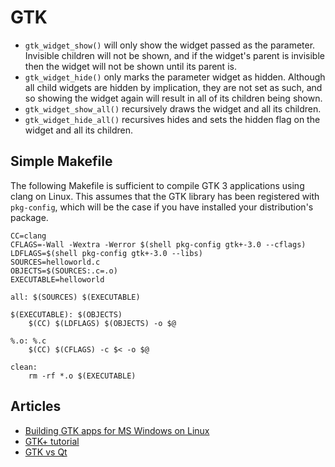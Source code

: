 # GTK

 * `gtk_widget_show()` will only show the widget passed as the parameter.
 Invisible children will not be shown, and if the widget's parent is invisible
 then the widget will not be shown until its parent is.
 * `gtk_widget_hide()` only marks the parameter widget as hidden. Although all
 child widgets are hidden by implication, they are not set as such, and so
 showing the widget again will result in all of its children being shown.
 * `gtk_widget_show_all()` recursively draws the widget and all its children.
 * `gtk_widget_hide_all()` recursives hides and sets the hidden flag on the
 widget and all its children.

## Simple Makefile

The following Makefile is sufficient to compile GTK 3 applications using clang
on Linux. This assumes that the GTK library has been registered with `pkg-config`,
which will be the case if you have installed your distribution's package.

```
CC=clang
CFLAGS=-Wall -Wextra -Werror $(shell pkg-config gtk+-3.0 --cflags)
LDFLAGS=$(shell pkg-config gtk+-3.0 --libs)
SOURCES=helloworld.c
OBJECTS=$(SOURCES:.c=.o)
EXECUTABLE=helloworld

all: $(SOURCES) $(EXECUTABLE)

$(EXECUTABLE): $(OBJECTS)
	$(CC) $(LDFLAGS) $(OBJECTS) -o $@

%.o: %.c
	$(CC) $(CFLAGS) -c $< -o $@

clean:
	rm -rf *.o $(EXECUTABLE)
```

## Articles

 * [Building GTK apps for MS Windows on Linux](http://ricardo.ecn.wfu.edu/~cottrell/cross-gtk/)
 * [GTK+ tutorial](http://zetcode.com/tutorials/gtktutorial/)
 * [GTK vs Qt](http://www.wikivs.com/wiki/GTK_vs_Qt)
